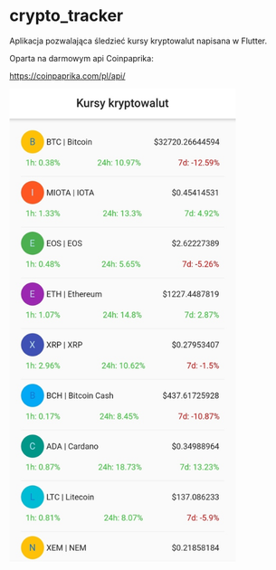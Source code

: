 # crypto_tracker


Aplikacja pozwalająca śledzieć kursy kryptowalut napisana w Flutter.

Oparta na darmowym api Coinpaprika:

https://coinpaprika.com/pl/api/

<img src="images/img.jpg" width="400">
